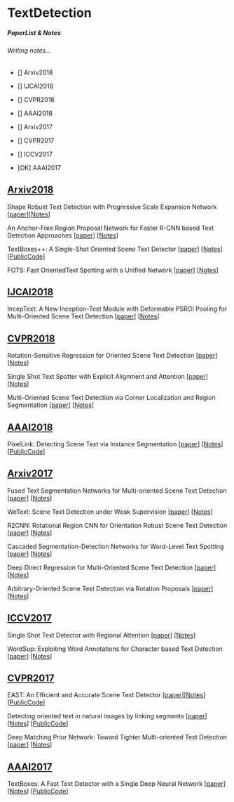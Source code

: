 
# TextDetection

##### PaperList & Notes
###### Writing notes...

- [] Arxiv2018

- [] IJCAI2018

- [] CVPR2018

- [] AAAI2018

- [] Arxiv2017

- [] CVPR2017

- [] ICCV2017

- [OK] AAAI2017



## [Arxiv2018]()
Shape Robust Text Detection with Progressive Scale Expansion Network [[paper](https://arxiv.org/abs/1806.02559)][[Notes]()]

An Anchor-Free Region Proposal Network for Faster R-CNN based Text Detection Approaches [[paper](https://arxiv.org/abs/1804.09003)] [[Notes](https://github.com/elwangeij/TextDetection/blob/master/Arxiv/An%20Anchor-Free%20Region%20Proposal%20Network%20for%20Faster%20R-CNN%20based%20Text%20Detection%20Approaches.md)]


TextBoxes++: A Single-Shot Oriented Scene Text Detector [[paper](https://arxiv.org/abs/1801.02765)] [[Notes](https://github.com/elwangeij/TextDetection/blob/master/Arxiv/TextBoxes%2B%2B%20A%20Single-Shot%20Oriented%20Scene%20Text%20Detector.md)] [[PublicCode](https://github.com/MhLiao/TextBoxes_plusplus)]

FOTS: Fast OrientedText Spotting with a Unified Network [[paper](https://arxiv.org/abs/1801.01671)] [[Notes](https://github.com/elwangeij/TextDetection/blob/master/Arxiv/FOTS%20Fast%20OrientedText%20Spotting%20with%20a%20Unified%20Network.md)]

## [IJCAI2018]()
IncepText: A New Inception-Text Module with Deformable PSROI Pooling for Multi-Oriented Scene Text Detection [[paper](https://arxiv.org/abs/1805.01167)] [[Notes](https://github.com/elwangeij/TextDetection/blob/master/IJCAI/IncepText%20A%20New%20Inception-Text%20Module%20with%20Deformable%20PSROI%20Pooling%20for%20Multi-Oriented%20Scene%20Text%20Detection.md)]

## [CVPR2018]()
Rotation-Sensitive Regression for Oriented Scene Text Detection [[paper](https://arxiv.org/abs/1803.05265)] [[Notes](https://github.com/elwangeij/TextDetection/blob/master/CVPR/Rotation-Sensitive%20Regression%20for%20Oriented%20Scene%20Text%20Detection.md)]

Single Shot Text Spotter with Explicit Alignment and Attention [[paper](https://arxiv.org/abs/1803.03474)] [[Notes](https://github.com/elwangeij/TextDetection/blob/master/CVPR/Single%20Shot%20Text%20Spotter%20with%20Explicit%20Alignment%20and%20Attention.md)]

Multi-Oriented Scene Text Detection via Corner Localization and Region Segmentation [[paper](https://arxiv.org/abs/1802.08948)] [[Notes](https://github.com/elwangeij/TextDetection/blob/master/CVPR/Multi-Oriented%20Scene%20Text%20Detection%20via%20Corner%20Localization%20and%20Region%20Segmentation.md)]


## [AAAI2018]()
PixelLink: Detecting Scene Text via Instance Segmentation [[paper](https://arxiv.org/abs/1801.01315)] [[Notes](https://github.com/elwangeij/TextDetection/blob/master/AAAI/PixelLink%20Detecting%20Scene%20Text%20via%20Instance%20Segmentation.md)] [[PublicCode](https://github.com/ZJULearning/pixel_link)]

## [Arxiv2017]()
Fused Text Segmentation Networks for Multi-oriented Scene Text Detection [[paper](https://arxiv.org/abs/1709.03272)] [[Notes]()]

WeText: Scene Text Detection under Weak Supervision [[paper](https://arxiv.org/abs/1710.04826)] [[Notes]()]

R2CNN: Rotational Region CNN for Orientation Robust Scene Text Detection [[paper](https://arxiv.org/abs/1706.09579v2)] [[Notes]()]

Cascaded Segmentation-Detection Networks for Word-Level Text Spotting [[paper](https://arxiv.org/abs/1704.00834)] [[Notes]()]

Deep Direct Regression for Multi-Oriented Scene Text Detection [[paper](https://arxiv.org/abs/1703.08289)] [[Notes]()]

Arbitrary-Oriented Scene Text Detection via Rotation Proposals [[paper](https://arxiv.org/abs/1703.01086)] [[Notes]()]


## [ICCV2017]()
Single Shot Text Detector with Regional Attention [[paper](https://arxiv.org/abs/1709.00138)] [[Notes]()]

WordSup: Exploiting Word Annotations for Character based Text Detection [[paper](https://arxiv.org/abs/1708.06720)] [[Notes]()]

## [CVPR2017]()
EAST: An Efficient and Accurate Scene Text Detector [[paper](https://arxiv.org/abs/1704.03155)][[Notes]()] [[PublicCode](https://github.com/argman/EAST)]

Detecting oriented text in natural images by linking segments [[paper](https://arxiv.org/abs/1703.06520)] [[Notes]()] [[PublicCode](https://github.com/bgshih/seglink)]

Deep Matching Prior Network: Toward Tighter Multi-oriented Text Detection [[paper](https://arxiv.org/abs/1703.01425)] [[Notes](https://github.com/elwangeij/TextDetection/blob/master/CVPR/Deep%20Matching%20Prior%20Network-Toward%20Tighter%20Multi-oriented%20Text%20Detection.jpg)]


## [AAAI2017]()
TextBoxes: A Fast Text Detector with a Single Deep Neural Network [[paper](https://arxiv.org/abs/1611.06779)] [[Notes](https://github.com/elwangeij/TextDetection/blob/master/AAAI/TextBoxes%20A%20Fast%20Text%20Detector%20with%20a%20Single%20Deep%20Neural%20Network.jpg)] [[PublicCode](https://github.com/MhLiao/TextBoxes)]
